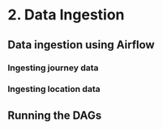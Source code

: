 # 2. Data Ingestion
## Data ingestion using Airflow


### Ingesting journey data


### Ingesting location data


## Running the DAGs
